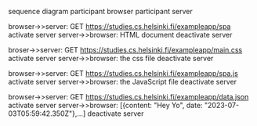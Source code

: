 sequence diagram 
  participant browser
  participant server 

  browser->>server: GET https://studies.cs.helsinki.fi/exampleapp/spa
  activate server 
  server->>browser: HTML document 
  deactivate server 

  broser->>server: GET https://studies.cs.helsinki.fi/exampleapp/main.css
  activate server 
  server->>browser: the css file 
  deactivate server 

  browser->>server: GET https://studies.cs.helsinki.fi/exampleapp/spa.js
  activate server 
  server->>browser: the JavaScript file
  deactivate server

  browser->>server: GET https://studies.cs.helsinki.fi/exampleapp/data.json
  activate server 
  server->>browser: [{content: "Hey Yo", date: "2023-07-03T05:59:42.350Z"},…]
  deactivate server
